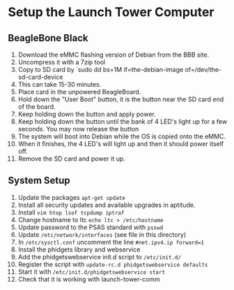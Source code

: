 # Setup the Launch Tower Computer

## BeagleBone Black
 1. Download the eMMC flashing version of Debian from the BBB site.
 1. Uncompress it with a 7zip tool
 1. Copy to SD card by `sudo dd bs=1M if=the-debian-image of=/dev/the-sd-card-device
 1. This can take 15-30 minutes.
 1. Place card in the unpowered BeagleBoard.
 1. Hold down the "User Boot" button, it is the button near the SD card end of the board.
 1. Keep holding down the button and apply power.
 1. Keep holding down the button until the bank of 4 LED's light up for a few seconds. You may now release the button
 1. The system will boot into Debian while the OS is copied onto the eMMC.
 1. When it finishes, the 4 LED's will light up and then it should power itself off.
 1. Remove the SD card and power it up.

## System Setup
 1. Update the packages `apt-get update`
 1. Install all security updates and available upgrades in aptitude.
 1. Install `vim htop lsof tcpdump iptraf` 
 1. Change hostname to ltc `echo ltc > /etc/hostname`
 1. Update password to the PSAS standard with `psswd`
 1. Update `/etc/network/interfaces` (see file in this directory)
 1. In `/etc/sysctl.conf` uncomment the line `#net.ipv4.ip forward=1`
 1. Install the phidgets library and webservice
 1. Add the phidgetswebservice init.d script to `/etc/init.d/`
 1. Register the script with `update-rc.d phidgetswebservice defaults`
 1. Start it with `/etc/init.d/phidgetswebservice start`
 1. Check that it is working with launch-tower-comm
